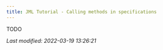 ```yaml
---
title: JML Tutorial - Calling methods in specifications
---
```


TODO

_Last modified: 2022-03-19 13:26:21_
